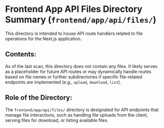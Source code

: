 # Frontend App API Files Directory Summary (`frontend/app/api/files/`)

This directory is intended to house API route handlers related to file operations for the Next.js application.

## Contents:

As of the last scan, this directory does not contain any files. It likely serves as a placeholder for future API routes or may dynamically handle routes based on file names or further subdirectories if specific file-related endpoints are implemented (e.g., `upload`, `download`, `list`).

## Role of the Directory:

The `frontend/app/api/files/` directory is designated for API endpoints that manage file interactions, such as handling file uploads from the client, serving files for download, or listing available files.
